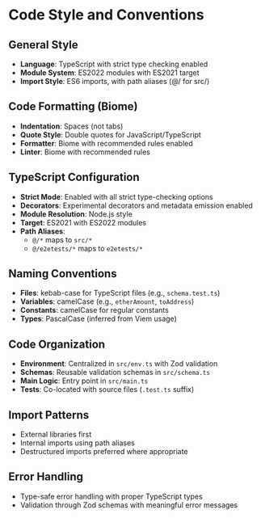 # Code Style and Conventions

## General Style
- **Language**: TypeScript with strict type checking enabled
- **Module System**: ES2022 modules with ES2021 target
- **Import Style**: ES6 imports, with path aliases (@/ for src/)

## Code Formatting (Biome)
- **Indentation**: Spaces (not tabs)
- **Quote Style**: Double quotes for JavaScript/TypeScript
- **Formatter**: Biome with recommended rules enabled
- **Linter**: Biome with recommended rules

## TypeScript Configuration
- **Strict Mode**: Enabled with all strict type-checking options
- **Decorators**: Experimental decorators and metadata emission enabled
- **Module Resolution**: Node.js style
- **Target**: ES2021 with ES2022 modules
- **Path Aliases**: 
  - `@/*` maps to `src/*`
  - `@/e2etests/*` maps to `e2etests/*`

## Naming Conventions
- **Files**: kebab-case for TypeScript files (e.g., `schema.test.ts`)
- **Variables**: camelCase (e.g., `etherAmount`, `toAddress`)
- **Constants**: camelCase for regular constants
- **Types**: PascalCase (inferred from Viem usage)

## Code Organization
- **Environment**: Centralized in `src/env.ts` with Zod validation
- **Schemas**: Reusable validation schemas in `src/schema.ts`
- **Main Logic**: Entry point in `src/main.ts`
- **Tests**: Co-located with source files (`.test.ts` suffix)

## Import Patterns
- External libraries first
- Internal imports using path aliases
- Destructured imports preferred where appropriate

## Error Handling
- Type-safe error handling with proper TypeScript types
- Validation through Zod schemas with meaningful error messages